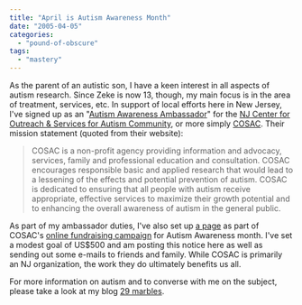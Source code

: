```yaml
---
title: "April is Autism Awareness Month"
date: "2005-04-05"
categories: 
  - "pound-of-obscure"
tags: 
  - "mastery"
---
```


As the parent of an autistic son, I have a keen interest in all aspects of autism research. Since Zeke is now 13, though, my main focus is in the area of treatment, services, etc. In support of local efforts here in New Jersey, I've signed up as an "[Autism Awareness Ambassador](http://www.njcosac.org/incautaware)" for the [NJ Center for Outreach & Services for Autism Community](http://www.njcosac.org/cosacindex), or more simply [COSAC](http://www.njcosac.org/cosacindex). Their mission statement (quoted from their website):

> COSAC is a non-profit agency providing information and advocacy, services, family and professional education and consultation. COSAC encourages responsible basic and applied research that would lead to a lessening of the effects and potential prevention of autism. COSAC is dedicated to ensuring that all people with autism receive appropriate, effective services to maximize their growth potential and to enhancing the overall awareness of autism in the general public.

As part of my ambassador duties, I've also set up [a page](http://njcosac.kintera.org/faf/r.asp?t=4&i=93790&u=93790-74240505&e=252130969) as part of COSAC's [online fundraising campaign](http://njcosac.kintera.org/faf/home/default.asp?ievent=93790&lis=0&kntae93790=0B0CD966F0454FC6836B9AEE2DF4035B) for Autism Awareness month. I've set a modest goal of US$500 and am posting this notice here as well as sending out some e-mails to friends and family. While COSAC is primarily an NJ organization, the work they do ultimately benefits us all.  
  
For more information on autism and to converse with me on the subject, please take a look at my blog [29 marbles](http://29marbles.blogspot.com).
